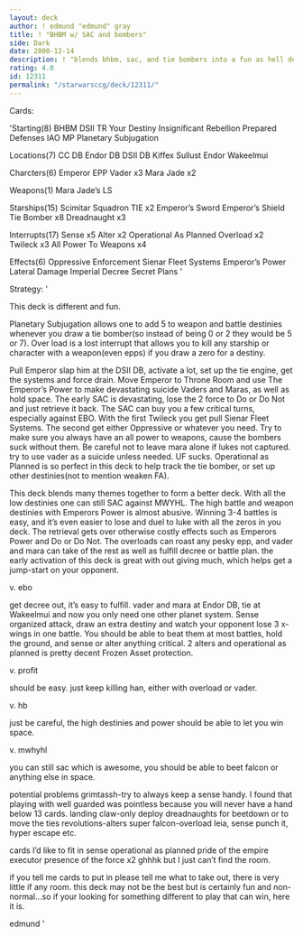 ```yaml
---
layout: deck
author: ! edmund "edmund" gray
title: ! "BHBM w/ SAC and bombers"
side: Dark
date: 2000-12-14
description: ! "blends bhbm, sac, and tie bombers into a fun as hell deck to play that can win."
rating: 4.0
id: 12311
permalink: "/starwarsccg/deck/12311/"
---
```

Cards: 

'Starting(8)
BHBM
DSII TR
Your Destiny
Insignificant Rebellion
Prepared Defenses
IAO
MP
Planetary Subjugation

Locations(7)
CC DB
Endor DB
DSII DB
Kiffex
Sullust
Endor
Wakeelmui

Charcters(6)
Emperor
EPP Vader x3
Mara Jade x2

Weapons(1)
Mara Jade&#8217;s LS

Starships(15)
Scimitar Squadron TIE x2
Emperor&#8217;s Sword
Emperor&#8217;s Shield
Tie Bomber x8
Dreadnaught x3

Interrupts(17)
Sense x5
Alter x2
Operational As Planned
Overload x2
Twileck x3
All Power To Weapons x4

Effects(6)
Oppressive Enforcement
Sienar Fleet Systems
Emperor&#8217;s Power
Lateral Damage
Imperial Decree
Secret Plans '

Strategy: '

This deck is different and fun.

Planetary Subjugation allows one to add 5 to weapon and battle destinies whenever you draw a tie bomber(so instead of being 0 or 2 they would be 5 or 7). Over load is a lost interrupt that allows you to kill any starship or character with a weapon(even epps) if you draw a zero for a destiny.

Pull Emperor slap him at the DSII DB, activate a lot, set up the tie engine, get the systems and force drain.  Move Emperor to Throne Room and use The Emperor’s Power to make devastating suicide Vaders and Maras, as well as hold space.  The early SAC is devastating, lose the 2 force to Do or Do Not and just retrieve it back.  The SAC can buy you a few critical turns, especially against EBO.  With the first Twileck you get pull Sienar Fleet Systems.  The second get either Oppressive or whatever you need.  Try to make sure you always have an all power to weapons, cause the bombers suck without them.  Be careful not to leave mara alone if lukes not captured.  try to use vader as a suicide unless needed. UF sucks. Operational as Planned is so perfect in this deck to help track the tie bomber, or set up other destinies(not to mention weaken FA).

This deck blends many themes together to form a better deck.  With all the low destinies one can still SAC against MWYHL.  The high battle and weapon destinies with Emperors Power is almost abusive.	Winning 3-4 battles is easy, and it’s even easier to lose and duel to luke with all the zeros in you deck.  The retrieval gets over otherwise costly effects such as Emperors Power and Do or Do Not.  The overloads can roast any pesky epp, and vader and mara can take of the rest as well as fulfill decree or battle plan.  the early activation of this deck is great with out giving much, which helps get a jump-start on your opponent.

v. ebo

get decree out, it’s easy to fulfill. vader and mara at Endor DB, tie at Wakeelmui and now you only need one other planet system.  Sense organized attack, draw an extra destiny and watch your opponent lose 3 x-wings in one battle.  You should be able to beat them at most battles, hold the ground, and sense or alter anything critical. 2 alters and operational as planned is pretty decent Frozen Asset protection.

v. profit

should be easy. just keep killing han, either with overload or vader.

v. hb

just be careful, the high destinies and power should be able to let you win space.

v. mwhyhl

you can still sac which is awesome, you should be able to beet falcon or anything else in space.

potential problems
grimtassh-try to always keep a sense handy. I found that playing with well guarded was pointless because you will never have a hand below 13 cards.
landing claw-only deploy dreadnaughts for beetdown or to move the ties
revolutions-alters
super falcon-overload leia, sense punch it, hyper escape etc.

cards I’d like to fit in
sense
operational as planned
pride of the empire
executor
presence of the force x2
ghhhk
but I just can’t find the room.

if you tell me cards to put in please tell me what to take out, there is very little if any room.  this deck may not be the best but is certainly fun and non-normal…so if your looking for something different to play that can win, here it is.

edmund	'

